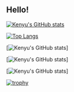 ## Hello!

[![Kenyu's GitHub stats](https://github-readme-stats-y3l2.vercel.app/api?username=kenyu1023mori&exclude_repo=github-readme-stats&count_private=true&show_icons=true&theme=algolia)](https://github.com/kenyu1023mori/github-readme-stats)

[![Top Langs](https://github-readme-stats-y3l2.vercel.app/api/top-langs/?username=kenyu1023mori&exclude_repo=github-readme-stats)](https://github.com/kenyu1023mori/github-readme-stats)

[![Kenyu's GitHub stats](http://github-profile-summary-cards.vercel.app/api/cards/profile-details?username=kenyu1023mori&theme=2077)]

[![Kenyu's GitHub stats](http://github-profile-summary-cards.vercel.app/api/cards/repos-per-language?username=kenyu1023mori&theme=2077)]

[![Kenyu's GitHub stats](http://github-profile-summary-cards.vercel.app/api/cards/most-commit-language?username=kenyu1023mori&theme=2077)]

[![trophy](https://github-profile-trophy.vercel.app/?username=kenyu1023mori&thema=onedark)](https://github.com/kenyu1023mori/github-profile-trophy)
